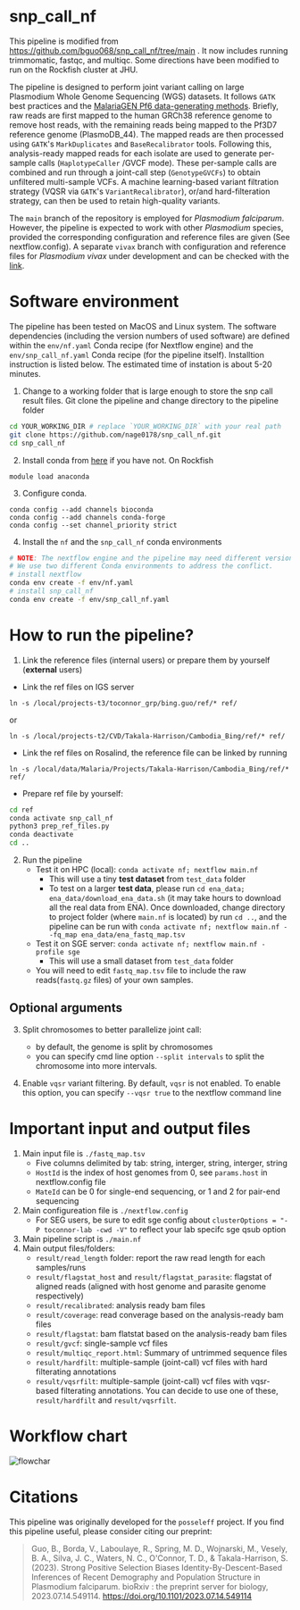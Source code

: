 # snp_call_nf 

This pipeline is modified from https://github.com/bguo068/snp_call_nf/tree/main . 
It now includes running trimmomatic, fastqc, and multiqc. Some directions have been 
modified to run on the Rockfish cluster at JHU. 

The pipeline is designed to perform joint variant calling on large Plasmodium
Whole Genome Sequencing (WGS) datasets. It follows `GATK` best practices and the
[MalariaGEN Pf6 data-generating
methods]((https://ngs.sanger.ac.uk//production/malaria/pfcommunityproject/Pf6/Pf_6_extended_methods.pdf)).
Briefly, raw reads are first mapped to the human GRCh38 reference genome to
remove host reads, with the remaining reads being mapped to the Pf3D7 reference
genome (PlasmoDB_44). The mapped reads are then processed using `GATK`'s
`MarkDuplicates` and `BaseRecalibrator` tools. Following this, analysis-ready
mapped reads for each isolate are used to generate per-sample calls
(`HaplotypeCaller` /GVCF mode). These per-sample calls are combined and run
through a joint-call step (`GenotypeGVCFs`) to obtain unfiltered multi-sample
VCFs. A machine learning-based variant filtration strategy (VQSR via `GATK`'s
`VariantRecalibrator`), or/and hard-filteration strategy, can then be used to
retain high-quality variants.

The `main` branch of the repository is employed for *Plasmodium falciparum*.
However, the pipeline is expected to work with other *Plasmodium* species,
provided the corresponding configuration and reference files are given (See
nextflow.config). A separate `vivax` branch with configuration and reference
files for *Plasmodium vivax* under development and can be checked with the
[link](https://github.com/bguo068/snp_call_nf/tree/vivax).


# Software environment

The pipeline has been tested on MacOS and Linux system. The software
dependencies (including the version numbers of used software) are defined within the
`env/nf.yaml` Conda recipe (for Nextflow engine) and the `env/snp_call_nf.yaml`
Conda recipe (for the pipeline itself). Installtion instruction is listed below.
The estimated time of instation is about 5-20 minutes.

1. Change to a working folder that is large enough to store the snp call result
files. Git clone the pipeline and change directory to the pipeline folder
```sh
cd YOUR_WORKING_DIR # replace `YOUR_WORKING_DIR` with your real path
git clone https://github.com/nage0178/snp_call_nf.git
cd snp_call_nf
```
2. Install conda from [here](https://docs.conda.io/en/latest/miniconda.html) if you have not. On Rockfish
```
module load anaconda
```
3. Configure conda.
```
conda config --add channels bioconda
conda config --add channels conda-forge
conda config --set channel_priority strict
```
4. Install the `nf` and the `snp_call_nf` conda environments
```sh
# NOTE: The nextflow engine and the pipeline may need different version of java.
# We use two different Conda environments to address the conflict.
# install nextflow
conda env create -f env/nf.yaml
# install snp_call_nf
conda env create -f env/snp_call_nf.yaml
```
# How to run the pipeline?

1. Link the reference files (internal users) or prepare them by yourself
(**external** users)
- Link the ref files on IGS server
```
ln -s /local/projects-t3/toconnor_grp/bing.guo/ref/* ref/
```
or
```
ln -s /local/projects-t2/CVD/Takala-Harrison/Cambodia_Bing/ref/* ref/
```

- Link the ref files on Rosalind, the reference file can be linked by running
```
ln -s /local/data/Malaria/Projects/Takala-Harrison/Cambodia_Bing/ref/* ref/
```
- Prepare ref file by yourself:
```sh
cd ref
conda activate snp_call_nf
python3 prep_ref_files.py
conda deactivate
cd ..
```

2. Run the pipeline
    - Test it on HPC (local): `conda activate nf; nextflow main.nf`
        - This will use a tiny **test dataset** from `test_data` folder
        - To test on a larger **test data**, please run `cd ena_data;
        ena_data/download_ena_data.sh` (it may take hours to download all the
        real data from ENA). Once downloaded, change directory to project folder
        (where `main.nf` is located) by run `cd ..`, and the pipeline can be run
        with `conda activate nf; nextflow main.nf --fq_map
        ena_data/ena_fastq_map.tsv`
    - Test it on SGE server: `conda activate nf; nextflow main.nf -profile sge`
        - This will use a small dataset from `test_data` folder
    - You will need to edit `fastq_map.tsv` file to include the raw
    reads(`fastq.gz` files) of your own samples.

## Optional arguments
3. Split chromosomes to better parallelize joint call:
    - by default, the genome is split by chromosomes
    - you can specify cmd line option `--split intervals` to split the chromosome into more 
    intervals.

4. Enable `vqsr` variant filtering. By default, `vqsr` is not enabled. To enable
this option, you can specify `--vqsr true` to the nextflow command line

# Important input and output files

1. Main input file is `./fastq_map.tsv`
    - Five columns delimited by tab: string, interger, string, interger, string
    - `HostId` is the index of host genomes from 0, see `params.host` in nextflow.config file
    - `MateId` can be 0 for single-end sequencing, or 1 and 2 for pair-end sequencing
2. Main configureation file is `./nextflow.config`
    - For SEG users, be sure to edit sge config about `clusterOptions = "-P toconnor-lab -cwd -V"` to reflect your lab specifc sge qsub option
3. Main pipeline script is `./main.nf`
4. Main output files/folders:
    - `result/read_length` folder: report the raw read length for each samples/runs
    - `result/flagstat_host` and  `result/flagstat_parasite`: flagstat of
    aligned reads (aligned with host genome and parasite genome respectively)
    - `result/recalibrated`: analysis ready bam files
    - `result/coverage`: read converage based on the analysis-ready bam files 
    - `result/flagstat`: bam flatstat based on the analysis-ready bam files 
    - `result/gvcf`: single-sample vcf files
    - `result/multiqc_report.html`: Summary of untrimmed sequence files
    - `result/hardfilt`: multiple-sample (joint-call) vcf files with hard filterating annotations
    - `result/vqsrfilt`: multiple-sample (joint-call) vcf files with vqsr-based filterating annotations.
   You can decide to use one of these, `result/hardfilt` and `result/vqsrfilt`.

# Workflow chart

![flowchar](./flowchart.png)

# Citations
This pipeline was originally developed for the `posseleff` project. 
If you find this pipeline useful, please consider citing our preprint:
> Guo, B., Borda, V., Laboulaye, R., Spring, M. D., Wojnarski, M., Vesely, B. A., Silva, J. C.,
> Waters, N. C., O'Connor, T. D., & Takala-Harrison, S. (2023). Strong Positive Selection Biases
> Identity-By-Descent-Based Inferences of Recent Demography and Population Structure in
> Plasmodium falciparum. bioRxiv : the preprint server for biology, 2023.07.14.549114.
> https://doi.org/10.1101/2023.07.14.549114

